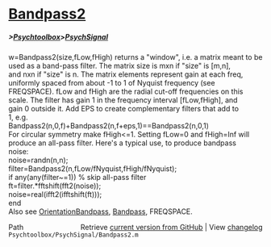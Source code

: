# [Bandpass2](Bandpass2)
##### >[Psychtoolbox](Psychtoolbox)>[PsychSignal](PsychSignal)

w=Bandpass2(size,fLow,fHigh) returns a "window", i.e. a matrix meant to be  
used as a band-pass filter. The matrix size is mxn if "size" is [m,n],  
and nxn if "size" is n. The matrix elements represent gain at each freq,  
uniformly spaced from about -1 to 1 of Nyquist frequency (see  
FREQSPACE). fLow and fHigh are the radial cut-off frequencies on this  
scale. The filter has gain 1 in the frequency interval [fLow,fHigh], and  
gain 0 outside it. Add EPS to create complementary filters that add to  
1, e.g.  
    Bandpass2(n,0,f)+Bandpass2(n,f+eps,1)==Bandpass2(n,0,1)  
For circular symmetry make fHigh<=1. Setting fLow=0 and fHigh=Inf will  
produce an all-pass filter. Here's a typical use, to produce bandpass  
noise:  
    noise=randn(n,n);  
    filter=Bandpass2(n,fLow/fNyquist,fHigh/fNyquist);         
    if any(any(filter~=1)) % skip all-pass filter  
        ft=filter.\*fftshift(fft2(noise));  
        noise=real(ifft2(ifftshift(ft)));  
    end  
Also see [OrientationBandpass](OrientationBandpass), [Bandpass](Bandpass), FREQSPACE.  




<div class="code_header" style="text-align:right;">
  <span style="float:left;">Path&nbsp;&nbsp;</span> <span class="counter">Retrieve <a href=
  "https://raw.github.com/Psychtoolbox-3/Psychtoolbox-3/beta/Psychtoolbox/PsychSignal/Bandpass2.m">current version from GitHub</a> | View <a href=
  "https://github.com/Psychtoolbox-3/Psychtoolbox-3/commits/beta/Psychtoolbox/PsychSignal/Bandpass2.m">changelog</a></span>
</div>
<div class="code">
  <code>Psychtoolbox/PsychSignal/Bandpass2.m</code>
</div>

